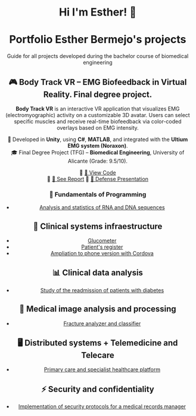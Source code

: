 <div align="center">
  <h1 align=center> Hi I'm Esther! 👋 </h1>


<!-- 
<img src="banner.png" alt="Esther Bermejo Banner" />
**estherbermejo/estherbermejo** is a ✨ _special_ ✨ repository. Here you can see the magic

Here are some ideas to get you started:

- 🔭 I’m currently working on ...
- 🌱 I’m currently learning ...
- 👯 I’m looking to collaborate on ...
- 🤔 I’m looking for help with ...
- 💬 Ask me about ...
- 📫 How to reach me: ...
- 😄 Pronouns: ...
- ⚡ Fun fact: ...
-->

# Portfolio Esther Bermejo's projects
Guide for all projects developed during the bachelor course of biomedical engineering

## 🎮 Body Track VR – EMG Biofeedback in Virtual Reality. Final degree project.

**Body Track VR** is an interactive VR application that visualizes EMG (electromyographic) activity on a customizable 3D avatar. Users can select specific muscles and receive real-time biofeedback via color-coded overlays based on EMG intensity.

🧠 Developed in **Unity**, using **C#**, **MATLAB**, and integrated with the **Ultium EMG system (Noraxon)**.  
🎓 Final Degree Project (TFG) – **Biomedical Engineering**, University of Alicante (Grade: 9.5/10).  

🔗 [📂 View Code](https://github.com/estherbermejo/tfg-rv_avatar_design_for_emg_biofeedback/tree/main/Scripts)  
🔗 [📄 See Report](https://github.com/estherbermejo/tfg-rv_avatar_design_for_emg_biofeedback/blob/main/memoria.pdf) 
🔗 [🎥 Defense Presentation](https://www.canva.com/design/DAGs942APQg/jBIzGY0BiNMfOCBnd0tItw/watch?utm_content=DAGs942APQg&utm_campaign=designshare&utm_medium=link2&utm_source=uniquelinks&utlId=h15eaddfdf9)
### 🧬 Fundamentals of Programming
- [Analysis and statistics of RNA and DNA sequences](https://github.com/estherbermejo/dna_stadistics.git)

## 💉 Clinical systems infraestructure
- [Glucometer](https://github.com/estherbermejo/glucometer)
- [Patient's register](https://github.com/estherbermejo/patients_register)
- [Ampliation to phone version with Cordova](https://github.com/estherbermejo/phone-version-of-glucometer-and-patient-s-data)

## 📊 Clinical data analysis
- [Study of the readmission of patients with diabetes](https://github.com/estherbermejo/readmission-of-patients-with-diabetes)

## 🩻 Medical image analysis and processing
- [Fracture analyzer and classifier](https://github.com/estherbermejo/fracture-analyzer-and-classifier)

## 🖥️ Distributed systems + Telemedicine and Telecare
- [Primary care and specialist healthcare platform](https://github.com/estherbermejo/primary-care-and-specialist-healthcare-platform)

## ⚡ Security and confidentiality
- [Implementation of security protocols for a medical records manager](https://github.com/estherbermejo/medical-records-manager)
